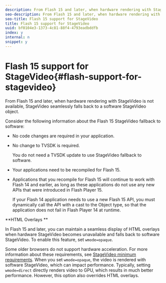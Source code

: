 ```yaml
---
description: From Flash 15 and later, when hardware rendering with StageVideo is not available, StageVideo seamlessly falls back to a software StageVideo object.
seo-description: From Flash 15 and later, when hardware rendering with StageVideo is not available, StageVideo seamlessly falls back to a software StageVideo object.
seo-title: Flash 15 support for StageVideo
title: Flash 15 support for StageVideo
uuid: bf0104e3-1373-4c81-88f4-4793eadbddfb
index: y
internal: n
snippet: y
---
```


# Flash 15 support for StageVideo{#flash-support-for-stagevideo}

From Flash 15 and later, when hardware rendering with StageVideo is not available, StageVideo seamlessly falls back to a software StageVideo object.

Consider the following information about the Flash 15 StageVideo fallback to software:

* No code changes are required in your application. 
* No change to TVSDK is required.

  You do not need a TVSDK update to use StageVideo fallback to software. 
* Your applications need to be recompiled for Flash 15. 
* Applications that you recompile for Flash 15 will continue to work with Flash 14 and earlier, as long as these applications do not use any new APIs that were introduced in Flash Player 15.

  If your Flash 14 application needs to use a new Flash 15 API, you must dynamically call the API with a cast to the Object type, so that the application does not fail in Flash Player 14 at runtime.

**HTML Overlays **

In Flash 15 and later, you can maintain a seamless display of HTML overlays when hardware StageVideo becomes unavailable and falls back to software StageVideo. To enable this feature, set `wmode=opaque`.

Some older browsers do not support hardware acceleration. For more information about these requirements, see [StageVideo minimum requirements](../../../../c-psdk-dhls-1.4-introduction/overview-prod-audience-guide/requirements/stagevideo-capabilities/r-psdk-dhls-1.4-requirements-stage-video.md#reference_req_stagevideo). When you set `wmode=opaque`, the video is rendered with software StageVideo, which can impact performance. Typically, setting `wmode=direct` directly renders video to GPU, which results in much better performance. However, this option also overrides HTML overlays. 
